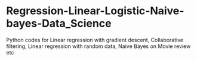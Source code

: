 # Regression-Linear-Logistic-Naive-bayes-Data_Science
Python codes for Linear regression with gradient descent, Collaborative filtering, Linear regression with random data, Naive Bayes on Movie review etc

